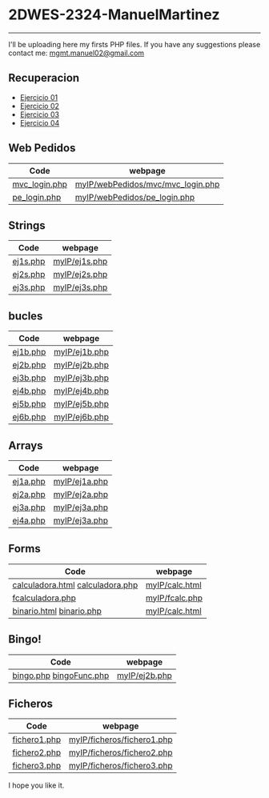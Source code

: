 # 2DWES-2324-ManuelMartinez
---
I'll be uploading here my firsts PHP files.
If you have any suggestions please contact me:
  mgmt.manuel02@gmail.com

## Recuperacion
- [Ejercicio 01](https://github.com/daVinciManuel/2DWES-2324-ManuelMartinez/blob/main/recuperacion/r001.php)
- [Ejercicio 02](https://github.com/daVinciManuel/2DWES-2324-ManuelMartinez/blob/main/recuperacion/r002.php)
- [Ejercicio 03](https://github.com/daVinciManuel/2DWES-2324-ManuelMartinez/blob/main/recuperacion/r003.php)
- [Ejercicio 04](https://github.com/daVinciManuel/2DWES-2324-ManuelMartinez/blob/main/recuperacion/r004.php)

## Web Pedidos
| Code | webpage |
| ---- | ------- |
| [mvc_login.php](https://github.com/daVinciManuel/2DWES-2324-ManuelMartinez/blob/main/webPedidos/mvc/mvc_login.php) | [myIP/webPedidos/mvc/mvc_login.php](http://192.168.206.210/webPedidos/mvc/mvc_login.php) |
| [pe_login.php](https://github.com/daVinciManuel/2DWES-2324-ManuelMartinez/blob/main/webPedidos/pe_login.php) | [myIP/webPedidos/pe_login.php](http://192.168.206.210/webPedidos/pe_login.php) |

## Strings
| Code | webpage |
| ---- | ------- |
| [ej1s.php](https://github.com/daVinciManuel/2DWES-2324-ManuelMartinez/blob/main/ej1s.php) | [myIP/ej1s.php](http://192.168.206.210/ej1s.php) |
| [ej2s.php](https://github.com/daVinciManuel/2DWES-2324-ManuelMartinez/blob/main/ej2s.php) | [myIP/ej2s.php](http://192.168.206.210/ej2s.php) |
| [ej3s.php](https://github.com/daVinciManuel/2DWES-2324-ManuelMartinez/blob/main/ej3s.php) | [myIP/ej3s.php](http://192.168.206.210/ej3s.php) |
## bucles
| Code | webpage |
| ---- | ------- |
| [ej1b.php](https://github.com/daVinciManuel/2DWES-2324-ManuelMartinez/blob/main/ej1b.php) | [myIP/ej1b.php](http://192.168.206.210/ej1b.php) |
| [ej2b.php](https://github.com/daVinciManuel/2DWES-2324-ManuelMartinez/blob/main/ej2b.php) | [myIP/ej2b.php](http://192.168.206.210/ej2b.php) |
| [ej3b.php](https://github.com/daVinciManuel/2DWES-2324-ManuelMartinez/blob/main/ej3b.php) | [myIP/ej3b.php](http://192.168.206.210/ej3b.php) |
| [ej4b.php](https://github.com/daVinciManuel/2DWES-2324-ManuelMartinez/blob/main/ej4b.php) | [myIP/ej4b.php](http://192.168.206.210/ej4b.php) |
| [ej5b.php](https://github.com/daVinciManuel/2DWES-2324-ManuelMartinez/blob/main/ej5b.php) | [myIP/ej5b.php](http://192.168.206.210/ej5b.php) |
| [ej6b.php](https://github.com/daVinciManuel/2DWES-2324-ManuelMartinez/blob/main/ej6b.php) | [myIP/ej6b.php](http://192.168.206.210/ej6b.php) |

## Arrays
| Code | webpage |
| ---- | ------- |
| [ej1a.php](https://github.com/daVinciManuel/2DWES-2324-ManuelMartinez/blob/main/ej1a.php) | [myIP/ej1a.php](http://192.168.206.210/ej1a.php) |
| [ej2a.php](https://github.com/daVinciManuel/2DWES-2324-ManuelMartinez/blob/main/ej2a.php) | [myIP/ej2a.php](http://192.168.206.210/ej2a.php) |
| [ej3a.php](https://github.com/daVinciManuel/2DWES-2324-ManuelMartinez/blob/main/ej3a.php) | [myIP/ej3a.php](http://192.168.206.210/ej3a.php) |
| [ej4a.php](https://github.com/daVinciManuel/2DWES-2324-ManuelMartinez/blob/main/ej4a.php) | [myIP/ej3a.php](http://192.168.206.210/ej4a.php) |


## Forms
| Code | webpage |
| ---- | ------- |
| [calculadora.html](https://github.com/daVinciManuel/2DWES-2324-ManuelMartinez/blob/main/calculadora.html) [calculadora.php](https://github.com/daVinciManuel/2DWES-2324-ManuelMartinez/blob/main/calculadora.php) | [myIP/calc.html](http://192.168.206.210/calculadora.html) |
| [fcalculadora.php](https://github.com/daVinciManuel/2DWES-2324-ManuelMartinez/blob/main/fcalculadora.php) | [myIP/fcalc.php](http://192.168.206.210/fcalculadora.php) |
| [binario.html](https://github.com/daVinciManuel/2DWES-2324-ManuelMartinez/blob/main/binario.html) [binario.php](https://github.com/daVinciManuel/2DWES-2324-ManuelMartinez/blob/main/binario.php) | [myIP/calc.html](http://192.168.206.210/binario.html) |

## Bingo!
| Code | webpage |
| ---- | ------- |
| [bingo.php](https://github.com/daVinciManuel/2DWES-2324-ManuelMartinez/blob/main/bingo.php) [bingoFunc.php](https://github.com/daVinciManuel/2DWES-2324-ManuelMartinez/blob/main/bingoFunc.php) | [myIP/ej2b.php](http://192.168.206.210/bingo/index.php) |

## Ficheros
| Code | webpage |
| ---- | ------- |
| [fichero1.php](https://github.com/daVinciManuel/2DWES-2324-ManuelMartinez/blob/main/ficheros/fichero1.php) | [myIP/ficheros/fichero1.php](http://192.168.206.210/ficheros/fichero1.php) | 
| [fichero2.php](https://github.com/daVinciManuel/2DWES-2324-ManuelMartinez/blob/main/ficheros/fichero2.php) | [myIP/ficheros/fichero2.php](http://192.168.206.210/ficheros/fichero2.php) | 
| [fichero3.php](https://github.com/daVinciManuel/2DWES-2324-ManuelMartinez/blob/main/ficheros/fichero3.php) | [myIP/ficheros/fichero3.php](http://192.168.206.210/ficheros/fichero3.php) | 
I hope you like it.
